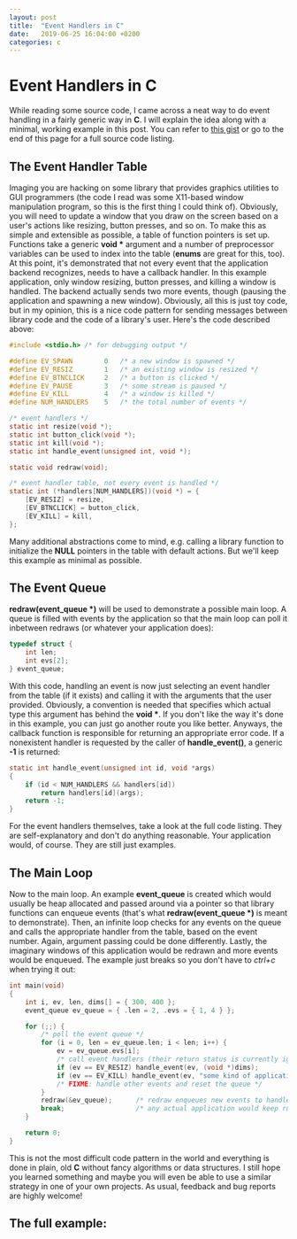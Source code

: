 ```yaml
---
layout: post
title:  "Event Handlers in C"
date:   2019-06-25 16:04:00 +0200
categories: c
---
```


# Event Handlers in C
While reading some source code, I came across a neat way to do event handling in a fairly generic way in **C**. I will explain the idea along with a minimal, working example in this post. You can refer to [this gist](https://gist.github.com/DanielSchuette/fc0fe0214c55668743b71a5317b1e7f2) or go to the end of this page for a full source code listing.

## The Event Handler Table
Imaging you are hacking on some library that provides graphics utilities to GUI programmers (the code I read was some X11-based window manipulation program, so this is the first thing I could think of). Obviously, you will need to update a window that you draw on the screen based on a user's actions like resizing, button presses, and so on. To make this as simple and extensible as possible, a table of function pointers is set up. Functions take a generic **void \*** argument and a number of preprocessor variables can be used to index into the table (**enums** are great for this, too). At this point, it's demonstrated that not every event that the application backend recognizes, needs to have a callback handler. In this example application, only window resizing, button presses, and killing a window is handled. The backend actually sends two more events, though (pausing the application and spawning a new window). Obviously, all this is just toy code, but in my opinion, this is a nice code pattern for sending messages between library code and the code of a library's user. Here's the code described above:

```c
#include <stdio.h> /* for debugging output */

#define EV_SPAWN        0   /* a new window is spawned */
#define EV_RESIZ        1   /* an existing window is resized */
#define EV_BTNCLICK     2   /* a button is clicked */
#define EV_PAUSE        3   /* some stream is paused */
#define EV_KILL         4   /* a window is killed */
#define NUM_HANDLERS    5   /* the total number of events */

/* event handlers */
static int resize(void *);
static int button_click(void *);
static int kill(void *);
static int handle_event(unsigned int, void *);

static void redraw(void);

/* event handler table, not every event is handled */
static int (*handlers[NUM_HANDLERS])(void *) = {
    [EV_RESIZ] = resize,
    [EV_BTNCLICK] = button_click,
    [EV_KILL] = kill,
};
```
Many additional abstractions come to mind, e.g. calling a library function to initialize the **NULL** pointers in the table with default actions. But we'll keep this example as minimal as possible.

## The Event Queue
**redraw(event_queue \*)** will be used to demonstrate a possible main loop. A queue is filled with events by the application so that the main loop can poll it inbetween redraws (or whatever your application does):

```c
typedef struct {
    int len;
    int evs[2];
} event_queue;
```

With this code, handling an event is now just selecting an event handler from the table (if it exists) and calling it with the arguments that the user provided. Obviously, a convention is needed that specifies which actual type this argument has behind the **void \***. If you don't like the way it's done in this example, you can just go another route you like better. Anyways, the callback function is responsible for returning an appropriate error code. If a nonexistent handler is requested by the caller of **handle_event()**, a generic **-1** is returned:

```c
static int handle_event(unsigned int id, void *args)
{
    if (id < NUM_HANDLERS && handlers[id])
        return handlers[id](args);
    return -1;
}
```

For the event handlers themselves, take a look at the full code listing. They are self-explanatory and don't do anything reasonable. Your application would, of course. They are still just examples.

## The Main Loop
Now to the main loop. An example **event_queue** is created which would usually be heap allocated and passed around via a pointer so that library functions can enqueue events (that's what **redraw(event_queue \*)** is meant to demonstrate). Then, an infinite loop checks for any events on the queue and calls the appropriate handler from the table, based on the event number. Again, argument passing could be done differently. Lastly, the imaginary windows of this application would be redrawn and more events would be enqueued. The example just breaks so you don't have to *ctrl+c* when trying it out:

```c
int main(void)
{
    int i, ev, len, dims[] = { 300, 400 };
    event_queue ev_queue = { .len = 2, .evs = { 1, 4 } };

    for (;;) {
        /* poll the event queue */
        for (i = 0, len = ev_queue.len; i < len; i++) {
            ev = ev_queue.evs[i];
            /* call event handlers (their return status is currently ignored) */
            if (ev == EV_RESIZ) handle_event(ev, (void *)dims);
            if (ev == EV_KILL) handle_event(ev, "some kind of application");
            /* FIXME: handle other events and reset the queue */
        }
        redraw(&ev_queue);      /* redraw enqueues new events to handle */
        break;                  /* any actual application would keep running */
    }

    return 0;
}
```
This is not the most difficult code pattern in the world and everything is done in plain, old **C** without fancy algorithms or data structures. I still hope you learned something and maybe you will even be able to use a similar strategy in one of your own projects. As usual, feedback and bug reports are highly welcome!

## The full example:
<style>
/* make gist look nicer, this really only works when put in manually,
 * probably because of remote theme...
 */
/* body, line numbers, Code, Comments */
.gist-data tbody {
    background-color: Black;
}
.gist-data tbody td:nth-of-type(1) {
    color: #2B91AF !important;
}
.gist-data tbody td:nth-of-type(2){
    color: #FFFFFF !important;
}
.pl-c {
    color: #57A64A !important;
}

/* Function, Function Name, Function Method */
.pl-k, tbody tr:first-child .blob-code, tbody tr:last-child .blob-code {
    color: #569CD6 !important;
}
.pl-en {
    color: #FFFFFF !important;
}
.pl-c1 {
    color: #FFFFFF !important;
}
/* strings, quotes around strings */
.pl-s {
    color: #D69D85 !important;
}
.pl-pds {
    color: #D69D85 !important;
}

/* gist meta*/
.gist-meta {
    display: none !important;
}
</style>
<script src="https://gist.github.com/DanielSchuette/fc0fe0214c55668743b71a5317b1e7f2.js"></script>

